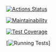 [![Actions Status](https://github.com/DidiGain/frontend-project-lvl2/workflows/hexlet-check/badge.svg)](https://github.com/DidiGain/frontend-project-lvl2/actions)

[![Maintainability](https://api.codeclimate.com/v1/badges/a99a88d28ad37a79dbf6/maintainability)](https://codeclimate.com/github/codeclimate/codeclimate/maintainability)

[![Test Coverage](https://api.codeclimate.com/v1/badges/a99a88d28ad37a79dbf6/test_coverage)](https://codeclimate.com/github/codeclimate/codeclimate/test_coverage)

[![Running Tests](https://github.com/DidiGain/frontend-project-lvl2/workflows/Running%20Tests/badge.svg)]



